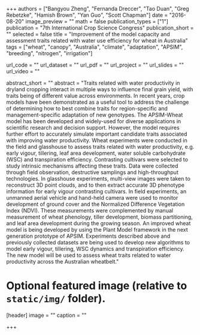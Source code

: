 +++
authors = ["Bangyou Zheng", "Fernanda Dreccer", "Tao Duan", "Greg Rebetzke", "Hamish Brown", "Yan Guo", "Scott Chapman"]
date = "2016-08-20"
image_preview = ""
math = false
publication_types = ["1"]
publication = "7th International Crop Science Congress"
publication_short = ""
selected = false
title = "Improvement of the model capacity and assessment traits related with water use efficiency for wheat in Australia"
tags = ["wheat", "canopy", "Australia", "climate", "adaptation", "APSIM", "breeding", "nitrogen", "irrigation"]

url_code = ""
url_dataset = ""
url_pdf = ""
url_project = ""
url_slides = ""
url_video = ""

abstract_short = ""
abstract = "Traits related with water productivity in dryland cropping interact in multiple ways to influence final grain yield, with traits being of different value across environments. In recent years, crop models have been demonstrated as a useful tool to address the challenge of determining how to best combine traits for region-specific and management-specific adaptation of new genotypes. The APSIM-Wheat model has been developed and widely-used for diverse applications in scientific research and decision support. However, the model requires further effort to accurately simulate important candidate traits associated with improving water productivity. Wheat experiments were conducted in the field and glasshouse to assess traits related with water productivity, e.g. early vigour, tillering, leaf area development, water soluble carbohydrate (WSC) and transpiration efficiency. Contrasting cultivars were selected to study intrinsic mechanisms affecting these traits. Data were collected through field observation, destructive samplings and high-throughput technologies. In glasshouse experiments, multi-view images were taken to reconstruct 3D point clouds, and to then extract accurate 3D phenotype information for early vigour contrasting cultivars. In field experiments, an unmanned aerial vehicle and hand-held camera were used to monitor development of ground cover and the Normalized Difference Vegetation Index (NDVI). These measurements were complemented by manual measurement of wheat phenology, tiller development, biomass partitioning, and leaf area development during the growing season. An improved wheat model is being developed by using the Plant Model framework in the next generation prototype of APSIM. Experiments described above and previously collected datasets are being used to develop new algorithms to model early vigour, tillering, WSC dynamics and transpiration efficiency. The new model will be used to assess wheat traits related to water productivity across the Australian wheatbelt."


# Optional featured image (relative to `static/img/` folder).
[header]
image = ""
caption = ""

+++

